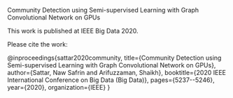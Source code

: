 Community Detection using Semi-supervised Learning with Graph Convolutional Network on GPUs

This work is published at IEEE Big Data 2020.

Please cite the work:


@inproceedings{sattar2020community,
  title={Community Detection using Semi-supervised Learning with Graph Convolutional Network on GPUs},
  author={Sattar, Naw Safrin and Arifuzzaman, Shaikh},
  booktitle={2020 IEEE International Conference on Big Data (Big Data)},
  pages={5237--5246},
  year={2020},
  organization={IEEE}
}
